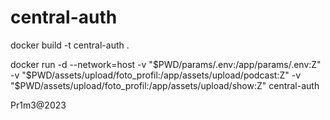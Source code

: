 # central-auth

docker build -t central-auth .

docker run -d --network=host -v "$PWD/params/.env:/app/params/.env:Z" -v "$PWD/assets/upload/foto_profil:/app/assets/upload/podcast:Z" -v "$PWD/assets/upload/foto_profil:/app/assets/upload/show:Z" central-auth

Pr1m3@2023
